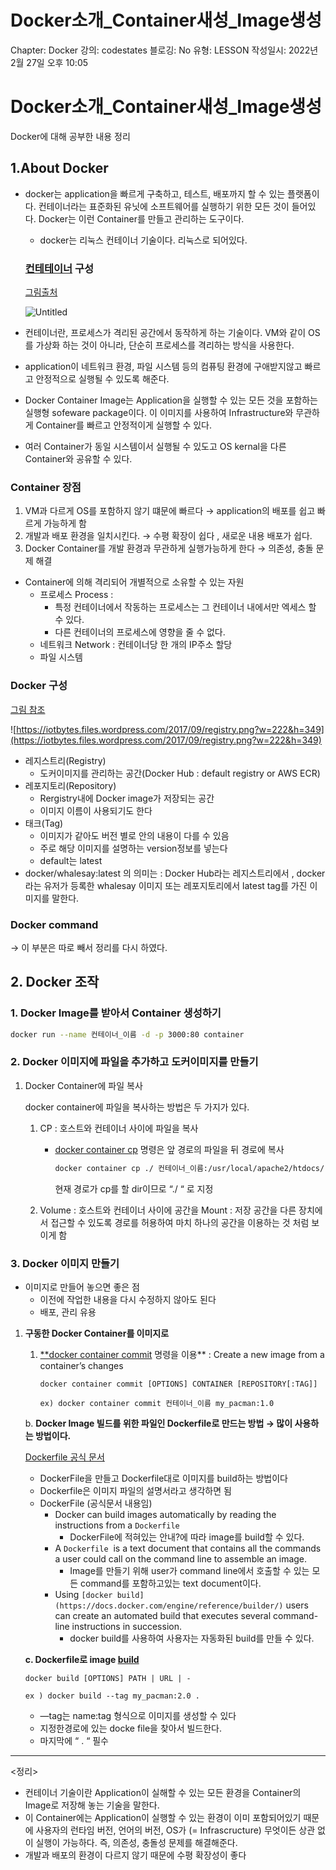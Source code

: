 # Docker소개_Container새성_Image생성

Chapter: Docker
강의: codestates
블로깅: No
유형: LESSON
작성일시: 2022년 2월 27일 오후 10:05

# Docker소개_Container새성_Image생성

Docker에 대해 공부한 내용 정리 

## 1.About  Docker

- docker는 application을 빠르게 구축하고, 테스트, 배포까지 할 수 있는 플랫폼이다. 컨테이너라는 표준화된 유닛에 소프트웨어를 실행하기 위한 모든 것이 들어있다. Docker는 이런 Container를 만들고 관리하는 도구이다.
    - docker는 리눅스 컨테이너 기술이다. 리눅스로 되어있다.
    
    ### [컨테테이너](https://www.docker.com/resources/what-container) 구성
    
    [그림출처](https://www.docker.com/resources/what-container)
    
    ![Untitled](Docker%E1%84%89%E1%85%A9%E1%84%80%E1%85%A2%208350e/Untitled.png)
    

- 컨테이너란, 프로세스가 격리된 공간에서 동작하게 하는 기술이다. VM와 같이 OS를 가상화 하는 것이 아니라, 단순히 프로세스를 격리하는 방식을 사용한다.
- application이 네트워크 환경, 파일 시스템 등의 컴퓨팅 환경에 구애받지않고 빠르고 안정적으로 실행될 수 있도록 해준다.
- Docker Container Image는  Application을 실행할 수 있는 모든 것을 포함하는 실행형 sofeware package이다.  이 이미지를 사용하여 Infrastructure와 무관하게 Container를 빠르고 안정적이게 실행할 수 있다.
- 여러 Container가 동일 시스템이서 실행될 수 있도고 OS kernal을 다른 Container와 공유할 수 있다.

### Container 장점

1. VM과 다르게 OS를 포함하지 않기 떄문에 빠르다 → application의 배포를 쉽고 빠르게 가능하게 함
2. 개발과 배포 환경을 일치시킨다. → 수평 확장이 쉽다 , 새로운 내용 배포가 쉽다.
3. Docker Container를 개발 환경과 무관하게 실행가능하게 한다 → 의존성, 충돌 문제 해결

- Container에 의해 격리되어 개별적으로 소유할 수 있는 자원
    - 프로세스 Process :
        - 특정 컨테이너에서 작동하는 프로세스는 그 컨테이너 내에서만 엑세스 할 수 있다.
        - 다른 컨테이너의 프로세스에 영향을 줄 수 없다.
    - 네트워크 Network : 컨테이너당 한 개의 IP주소 할당
    - 파일 시스템
    

### Docker 구성

[그림 참조](https://iotbytes.wordpress.com/basics-of-container-registry-repository-tags-and-docker-hub/)

![https://iotbytes.files.wordpress.com/2017/09/registry.png?w=222&h=349](https://iotbytes.files.wordpress.com/2017/09/registry.png?w=222&h=349)

- 레지스트리(Registry)
    - 도커이미지를 관리하는 공간(Docker Hub : default registry or AWS ECR)
- 레포지토리(Repository)
    - Rergistry내에 Docker image가 저장되는 공간
    - 이미지 이름이 사용되기도 한다
- 태크(Tag)
    - 이미지가 같아도 버전 별로 안의 내용이 다를 수 있음
    - 주로 해당 이미지를 설명하는 version정보를 넣는다
    - default는 latest
- docker/whalesay:latest 의 의미는 : Docker Hub라는 레지스트리에서 , docker라는 유저가 등록한 whalesay 이미지 또는 레포지토리에서 latest tag를 가진 이미지를 말한다.

### Docker command

→ 이 부분은 따로 빼서 정리를 다시 하였다.

## 2. Docker 조작

### 1. Docker Image를 받아서 Container 생성하기

```bash
docker run --name 컨테이너_이름 -d -p 3000:80 container
```

### 2.  Docker 이미지에 파일을 추가하고 도커이미지를 만들기

1. Docker Container에 파일 복사
    
    docker container에 파일을 복사하는 방법은 두 가지가 있다.
    
    1. CP : 호스트와 컨테이너 사이에 파일을 복사
        - [docker container cp](https://docs.docker.com/engine/reference/commandline/container_cp/) 명령은 앞 경로의 파일을 뒤 경로에 복사
            
            ```bash
            docker container cp ./ 컨테이너_이름:/usr/local/apache2/htdocs/
            ```
            
            현재 경로가 cp를 할 dir이므로 “./ “ 로 지정
            
    2. Volume : 호스트와 컨테이너 사이에 공간을 Mount : 저장 공간을 다른 장치에서 접근할 수 있도록 경로를 허용하여 마치 하나의 공간을 이용하는 것 처럼 보이게 함
    

### 3. Docker 이미지 만들기

- 이미지로 만들어 놓으면 좋은 점
    - 이전에 작업한 내용을 다시 수정하지 않아도 된다
    - 배포, 관리 유용

1. **구동한 Docker Container를 이미지로**
    1. [**docker container commit](https://docs.docker.com/engine/reference/commandline/container_commit/)  명령을 이용** : Create a new image from a container’s changes
        
        ```docker
        docker container commit [OPTIONS] CONTAINER [REPOSITORY[:TAG]]
        
        ex) docker container commit 컨테이너_이름 my_pacman:1.0
        ```
        
    
    b. **Docker Image 빌드를 위한 파일인 Dockerfile로 만드는 방법 → 많이 사용하는 방법이다.**
    
    [Dockerfile 공식 문서](https://docs.docker.com/engine/reference/builder/)
    
    - DockerFile을 만들고 Dockerfile대로 이미지를 build하는 방법이다
    - Dockerfile은 이미지  파일의 설명서라고 생각하면 됨
    - DockerFile (공식문서 내용임)
        - Docker can build images automatically by reading the instructions from a `Dockerfile`
            - DockerFile에 적혀있는 안내?에 따라 image를 build할 수 있다.
        - A `Dockerfile`  is a text document that contains all the commands a user could call on the command line to assemble an image.
            - Image를 만들기 위해 user가 command line에서 호출할 수 있는 모든 command를 포함하고있는 text document이다.
        - Using `[docker build](https://docs.docker.com/engine/reference/builder/)` users can create an automated build that executes several command-line instructions in succession.
            - docker build를 사용하여 사용자는 자동화된 build를 만들 수 있다.
        
    
    **c. Dockerfile로 image [build](https://docs.docker.com/engine/reference/commandline/build/)**
    
    ```docker
    docker build [OPTIONS] PATH | URL | -
    
    ex ) docker build --tag my_pacman:2.0 .
    ```
    
    - —tag는 name:tag 형식으로 이미지를 생성할 수 있다
    - 지정한경로에 있는 docke file을 찾아서 빌드한다.
    - 마지막에 “ . “ 필수

---

<정리>

- 컨테이너 기술이란 Application이 실해할 수 있는 모든 환경을 Container의 Image로 저장해 놓는 기술을 말한다.
- 이 Container에는 Application이 실행할 수 있는 환경이 이미 포함되어있기 때문에 사용자의 런타임 버전, 언어의 버전, OS가 (= Infrascructure) 무엇이든 상관 없이 실행이 가능하다. 즉, 의존성, 충돌성 문제를 해결해준다.
- 개발과 배포의 환경이 다르지 않기 때문에 수평 확장성이 좋다